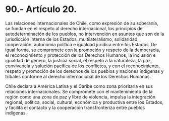 # 90.- Artículo 20.

Las relaciones internacionales de Chile, como expresión de su soberanía, se fundan en el respeto al derecho internacional, los principios de autodeterminación de los pueblos, no intervención en asuntos que son de la jurisdicción interna de los Estados, multilateralismo, solidaridad, cooperación, autonomía política e igualdad jurídica entre los Estados. De igual forma, se compromete con la promoción y respeto de la democracia, el reconocimiento y protección de los Derechos Humanos, la inclusión e igualdad de género, la justicia social, el respeto a la naturaleza, la paz, convivencia y solución pacífica de los conflictos, y con el reconocimiento, respeto y promoción de los derechos de los pueblos y naciones indígenas y tribales conforme al derecho internacional de los Derechos Humanos.&#x20;

Chile declara a América Latina y el Caribe como zona prioritaria en sus relaciones internacionales. Se compromete con el mantenimiento de la región como una zona de paz y libre de violencia, impulsa la integración regional, política, social, cultural, económica y productiva entre los Estados, y facilita el contacto y la cooperación transfronteriza entre pueblos indígenas.
